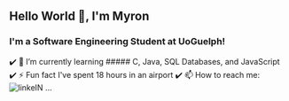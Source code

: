 ## Hello World 👋, I'm Myron 

### I'm a Software Engineering Student at UoGuelph! 

:heavy_check_mark: 🌱 I’m currently learning ##### С, Java, SQL Databases, and JavaScript    
:heavy_check_mark: ⚡ Fun fact I've spent 18 hours in an airport 
:heavy_check_mark: 📫 How to reach me: ![linkeIN](https://user-images.githubusercontent.com/86271481/148139374-91dbe3eb-10fa-4693-af3f-a40d84f24fa9.png)
...
<!--
**myronladyjenko/myronladyjenko** is a ✨ _special_ ✨ repository because its `README.md` (this file) appears on your GitHub profile.

Here are some ideas to get you started:

- 🔭 I’m currently working on ...
- 🌱 I’m currently learning ...
- 👯 I’m looking to collaborate on ...
- 🤔 I’m looking for help with ...
- 💬 Ask me about ...
- 📫 How to reach me: ...
- 😄 Pronouns: ...
- ⚡ Fun fact: ...
-->
